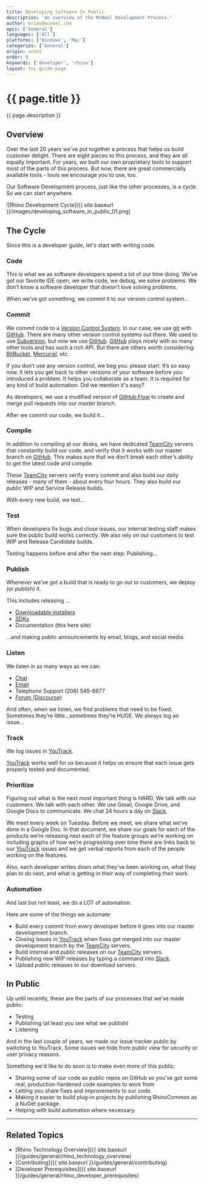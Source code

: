 ```yaml
---
title: Developing Software In Public
description: 'An overview of the McNeel Development Process.'
author: brian@mcneel.com
apis: ['General']
languages: ['All']
platforms: ['Windows', 'Mac']
categories: ['General']
origin: unset
order: 0
keywords: ['developer', 'rhino']
layout: toc-guide-page
---
```


# {{ page.title }}

{{ page.description }}

## Overview

Over the last 20 years we've put together a process that helps us build customer delight.  There are eight pieces to this process, and they are all equally important.  For years, we built our own proprietary tools to support most of the parts of this process.  But now, there are great commercially available tools - tools we encourage you to use, too.

Our Software Development process, just like the other processes, is a cycle.  So we can start anywhere.

![Rhino Development Cycle]({{ site.baseurl }}/images/developing_software_in_public_01.png)

## The Cycle

Since this is a developer guide, let's start with writing code.

### Code

This is what we as software developers spend a lot of our time doing.  We’ve got our favorite IDE open, we write code, we debug, we solve problems.  We don’t know a software developer that doesn’t love solving problems.

When we’ve got something, we *commit* it to our version control system...

### Commit

We commit code to a [Version Control System](https://en.wikipedia.org/wiki/Version_control).  In our case, we use [git](https://git-scm.com/) with [GitHub](https://github.com/).  There are many other version control systems out there.  We used to use [Subversion](https://subversion.apache.org/), but now we use [GitHub](https://github.com/).  [GitHub](https://github.com/) plays nicely with so many other tools and has such a rich API.  But there are others worth considering: [BitBucket](https://bitbucket.org), [Mercurial](https://www.mercurial-scm.org/), etc.

If you don’t use any version control, we beg you: please start.  It’s so easy now.  It lets you get back to other versions of your software before you introduced a problem.  It helps you collaborate as a team.  It is required for any kind of build automation.  Did we mention it's easy?

As developers, we use a modified version of [GitHub Flow](https://guides.github.com/introduction/flow/) to create and merge pull requests into our master branch.

After we commit our code, we build it...

### Compile

In addition to compiling at our desks, we have dedicated [TeamCity](https://www.jetbrains.com/teamcity/) servers that constantly build our code, and verify that it works with our master branch on [GitHub](https://github.com/).  This makes sure that we don’t break each other’s ability to get the latest code and compile.

These [TeamCity](https://www.jetbrains.com/teamcity/) servers verify every commit and also build our daily releases - many of them - about every four hours.  They also build our public WIP and Service Release builds.

With every new build, we test...

### Test

When developers fix bugs and close issues, our internal testing staff makes sure the public build works correctly.  We also rely on our customers to test WIP and Release Candidate builds.

Testing happens before and after the next step: Publishing...

### Publish

Whenever we’ve got a build that is ready to go out to customers, we deploy (or publish) it.

This includes releasing ...

- [Downloadable installers](http://www.rhino3d.com/download)
- [SDKs](http://developer.mcneel.com)
- Documentation (this here site)

...and making public announcements by email, blogs, and social media.

### Listen

We listen in as many ways as we can:

- [Chat](http://www.rhino3d.com/support#)
- [Email](mailto:tech@mcneel.com)
- Telephone Support (206) 545-6877
- [Forum (Discourse)](https://discourse.mcneel.com/)

And often, when we listen, we find problems that need to be fixed.  Sometimes they’re little...sometimes they’re HUGE.  We always log an issue...

### Track

We log issues in [YouTrack](https://mcneel.myjetbrains.com).

[YouTrack](https://mcneel.myjetbrains.com) works well for us because it helps us ensure that each issue gets properly tested and documented.

### Prioritize

Figuring out what is the next most important thing is HARD.  We talk with our customers.  We talk with each other.  We use Gmail, Google Drive, and Google Docs to communicate.  We chat 24 hours a day on [Slack](https://slack.com/).

We meet every week on Tuesday.  Before we meet, we share what we’ve done in a Google Doc. In that document, we share our goals for each of the products we’re releasing next each of the feature groups we’re working on including graphs of how we’re progressing over time there are links back to our [YouTrack](https://mcneel.myjetbrains.com) issues and we get verbal reports from each of the people working on the features.

Also, each developer writes down what they’ve been working on, what they plan to do next, and what is getting in their way of completing their work.

### Automation

And last but not least, we do a LOT of automation.

Here are some of the things we automate:

- Build every commit from every developer before it goes into our master development branch.
- Closing issues in [YouTrack](https://mcneel.myjetbrains.com) when fixes get merged into our master development branch by the [TeamCity](https://www.jetbrains.com/teamcity/) servers.
- Build internal and public releases on our [TeamCity](https://www.jetbrains.com/teamcity/) servers.
- Publishing new WIP releases by typing a command into [Slack](https://slack.com/).
- Upload public releases to our download servers.

## In Public

Up until recently, these are the parts of our processes that we’ve made public:

- Testing
- Publishing (at least you see what we publish)
- Listening

And in the last couple of years, we made our issue tracker public by switching to YouTrack.  Some issues we hide from public view for security or user privacy reasons.

Something we'd like to do soon is to make even more of this public:

- Sharing some of our code as public repos on GitHub so you’ve got some real, production-hardened code examples to work from
- Letting you share fixes and improvements to our code.
- Making it easier to build plug-in projects by publishing RhinoCommon as a NuGet package.
- Helping with build automation where necessary.

---

## Related Topics

- [Rhino Technology Overview]({{ site.baseurl }}/guides/general/rhino_technology_overview)
- [Contributing]({{ site.baseurl }}/guides/general/contributing)
- [Developer Prerequisites]({{ site.baseurl }}/guides/general/rhino_developer_prerequisites)
